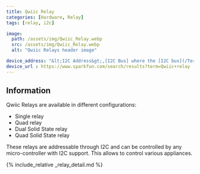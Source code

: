 ```yaml
---
title: Qwiic Relay
categories: [Hardware, Relay]
tags: [relay, i2c]

image:
  path: /assets/img/Qwiic_Relay.webp
  src: /assets/img/Qwiic_Relay.webp
  alt: "Qwiic Relays header image"

device_address: "&lt;I2C Address&gt;,[I2C Bus] where the [I2C bus](/TerrariumPI/hardware#i2c-bus) is optional<br />Ex: `1,0x3f`"
device_url : https://www.sparkfun.com/search/results?term=Qwiic+relay
---
```


## Information

Qwiic Relays are available in different configurations:

* Single relay
* Quad relay
* Dual Solid State relay
* Quad Solid State relay

These relays are addressable through I2C and can be controlled by any micro-controller with I2C support.
This allows to control various appliances.

{% include_relative _relay_detail.md %}
